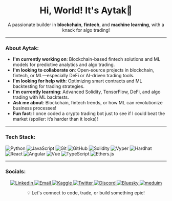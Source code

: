 <div align="center">
  <h1>Hi, World! It's Aytak👀</h1>
  <p>A passionate builder in <strong>blockchain</strong>, <strong>fintech</strong>, and <strong>machine learning</strong>, with a knack for algo trading! </p>
</div>

---

### About Aytak:
-  **I'm currently working on**: Blockchain-based fintech solutions and ML models for predictive analytics and algo trading.  
-  **I'm looking to collaborate on**: Open-source projects in blockchain, fintech, or ML—especially DeFi or AI-driven trading tools.  
-  **I'm looking for help with**: Optimizing smart contracts and ML backtesting for trading strategies.  
-  **I'm currently learning**: Advanced Solidity, TensorFlow, DeFi, and algo trading with ML backtests.  
-  **Ask me about**: Blockchain, fintech trends, or how ML can revolutionize business processes!    
-  **Fun fact**: I once coded a crypto trading bot just to see if I could beat the market (spoiler: it’s harder than it looks)!

---

###  Tech Stack:
![Python](https://img.shields.io/badge/Python-%2314354C.svg?style=flat&logo=python&logoColor=white)
![JavaScript](https://img.shields.io/badge/JavaScript-%23F7DF1E.svg?style=flat&logo=javascript&logoColor=black)
![Git](https://img.shields.io/badge/Git-%23F05033.svg?style=flat&logo=git&logoColor=white)
![GitHub](https://img.shields.io/badge/GitHub-%23121011.svg?style=flat&logo=github&logoColor=white)
![Solidity](https://img.shields.io/badge/Solidity-%23363636.svg?style=flat&logo=solidity&logoColor=white)
![Vyper](https://img.shields.io/badge/Vyper-%23000000.svg?style=flat&logo=vyper&logoColor=white)
![Hardhat](https://img.shields.io/badge/Hardhat-%23F5A800.svg?style=flat&logo=hardhat&logoColor=black)
![React](https://img.shields.io/badge/React-%2320232a.svg?style=flat&logo=react&logoColor=%2361DAFB)
![Angular](https://img.shields.io/badge/Angular-%23DD0031.svg?style=flat&logo=angular&logoColor=white)
![Vue](https://img.shields.io/badge/Vue.js-%2335495e.svg?style=flat&logo=vue.js&logoColor=%234FC08D)
![TypeScript](https://img.shields.io/badge/TypeScript-%23007ACC.svg?style=flat&logo=typescript&logoColor=white)
![Ethers.js](https://img.shields.io/badge/Ethers.js-%23363636.svg?style=flat&logo=ethers&logoColor=white)


---

### Socials:
<div align="center">
  <a href="https://linkedin.com/in/aytaknazarpour" target="_blank">
    <img src="https://img.shields.io/badge/LinkedIn-%230077B5.svg?style=flat&logo=linkedin&logoColor=white" alt="LinkedIn" />
  </a>
  <a href="mailto:aytaknazarpour@gmail.com">
    <img src="https://img.shields.io/badge/Email-%23D14836.svg?style=flat&logo=gmail&logoColor=white" alt="Email" />
  </a>
  <a href="https://kaggle.com/Aytaknazarpour" target="_blank">
    <img src="https://img.shields.io/badge/Kaggle-%2320BEFF.svg?style=flat&logo=kaggle&logoColor=white" alt="Kaggle" />
  </a>
  <a href="https://twitter.com/aytaknazarpour" target="_blank">
    <img src="https://img.shields.io/badge/Twitter-%231DA1F2.svg?style=flat&logo=twitter&logoColor=white" alt="Twitter" />
  </a>
  <a href="https://discord.com/users/Aytaknazarpour" target="_blank">
    <img src="https://img.shields.io/badge/Discord-%235865F2.svg?style=flat&logo=discord&logoColor=white" alt="Discord" />
  </a>
  <a href="https://bsky.app/profile/aytaknazarpour.bsky.social" target="_blank">
    <img src="https://img.shields.io/badge/Bluesky-%230286FA.svg?style=flat&logo=bluesky&logoColor=white" alt="Bluesky" />
  </a>
  <a href="https://medium.com/@Aytaknazarpour" target="_blank">
    <img src="https://img.shields.io/badge/medium-%230286FA.svg?style=flat&logo=medium&logoColor=white" alt="meduim" />
  </a>



<div align="center">
  
  <p>💡 Let's connect to code, trade, or build something epic! </p>
</div>

